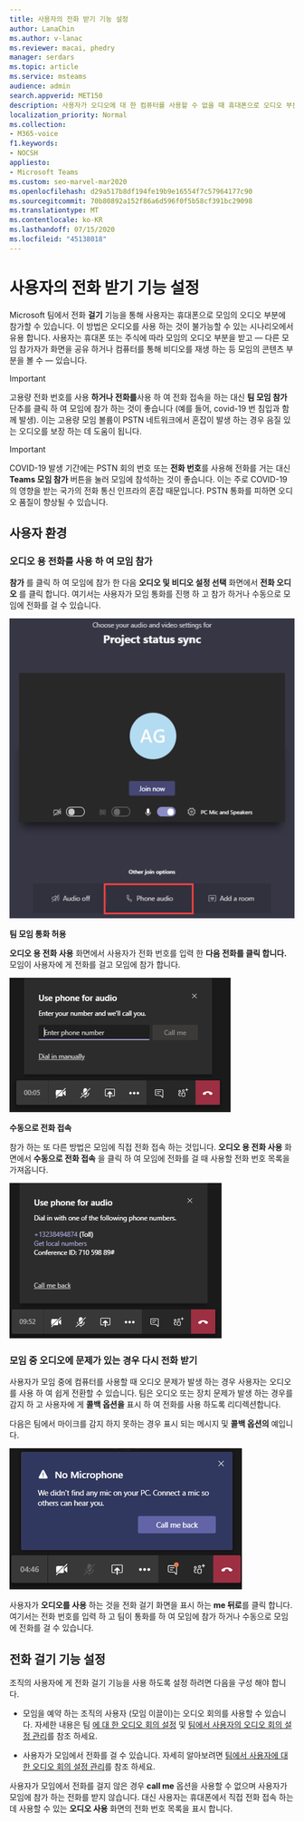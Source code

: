 ```yaml
---
title: 사용자의 전화 받기 기능 설정
author: LanaChin
ms.author: v-lanac
ms.reviewer: macai, phedry
manager: serdars
ms.topic: article
ms.service: msteams
audience: admin
search.appverid: MET150
description: 사용자가 오디오에 대 한 컴퓨터를 사용할 수 없을 때 휴대폰으로 오디오 부분에 참가할 수 있도록 팀에서 전화 걸기 기능을 설정 하는 방법에 대해 알아봅니다.
localization_priority: Normal
ms.collection:
- M365-voice
f1.keywords:
- NOCSH
appliesto:
- Microsoft Teams
ms.custom: seo-marvel-mar2020
ms.openlocfilehash: d29a517b8df194fe19b9e16554f7c57964177c90
ms.sourcegitcommit: 70b80892a152f86a6d596f0f5b58cf391bc29098
ms.translationtype: MT
ms.contentlocale: ko-KR
ms.lasthandoff: 07/15/2020
ms.locfileid: "45138018"
---
```

# <a name="set-up-the-call-me-feature-for-your-users"></a>사용자의 전화 받기 기능 설정

Microsoft 팀에서 전화 **걸기** 기능을 통해 사용자는 휴대폰으로 모임의 오디오 부분에 참가할 수 있습니다. 이 방법은 오디오를 사용 하는 것이 불가능할 수 있는 시나리오에서 유용 합니다. 사용자는 휴대폰 또는 주식에 따라 모임의 오디오 부분을 받고 &mdash; 다른 모임 참가자가 화면을 공유 하거나 컴퓨터를 통해 비디오를 재생 하는 등 모임의 콘텐츠 부분을 볼 수 &mdash; 있습니다.

> [!IMPORTANT]
> 
> 고용량 전화 번호를 사용 <strong>하거나 전화를</strong>사용 하 여 전화 접속을 하는 대신 <strong>팀 모임 참가</strong> 단추를 클릭 하 여 모임에 참가 하는 것이 좋습니다 (예를 들어, covid-19 번 침입과 함께 발생). 이는 고용량 모임 볼륨이 PSTN 네트워크에서 혼잡이 발생 하는 경우 음질 있는 오디오를 보장 하는 데 도움이 됩니다. 

> [!IMPORTANT]
> COVID-19 발생 기간에는 PSTN 회의 번호 또는 **전화 번호**</strong>를 사용해 전화를 거는 대신 **Teams 모임 참가** 버튼을 눌러 모임에 참석하는 것이 좋습니다. 이는 주로 COVID-19의 영향을 받는 국가의 전화 통신 인프라의 혼잡 때문입니다. PSTN 통화를 피하면 오디오 품질이 향상될 수 있습니다. 

## <a name="the-user-experience"></a>사용자 환경

### <a name="join-a-meeting-by-using-phone-for-audio"></a>오디오 용 전화를 사용 하 여 모임 참가

**참가** 를 클릭 하 여 모임에 참가 한 다음 **오디오 및 비디오 설정 선택** 화면에서 **전화 오디오** 를 클릭 합니다. 여기서는 사용자가 모임 통화를 진행 하 고 참가 하거나 수동으로 모임에 전화를 걸 수 있습니다.

![전화 오디오 옵션 스크린샷](media/set-up-the-call-me-feature-for-your-users-phone-audio.png)

**팀 모임 통화 허용**

**오디오 용 전화 사용** 화면에서 사용자가 전화 번호를 입력 한 **다음 전화를 클릭 합니다.** 모임이 사용자에 게 전화를 걸고 모임에 참가 합니다.

![오디오 사용 화면의 전화 걸기 옵션 스크린샷](media/set-up-the-call-me-feature-for-your-users-call-me.png)

**수동으로 전화 접속**

참가 하는 또 다른 방법은 모임에 직접 전화 접속 하는 것입니다. **오디오 용 전화 사용** 화면에서 **수동으로 전화 접속** 을 클릭 하 여 모임에 전화를 걸 때 사용할 전화 번호 목록을 가져옵니다.

![수동으로 전화 접속 옵션 스크린샷](media/set-up-the-call-me-feature-for-your-users-dial-in.png)

### <a name="get-a-call-back-when-something-goes-wrong-with-audio-during-a-meeting"></a>모임 중 오디오에 문제가 있는 경우 다시 전화 받기

사용자가 모임 중에 컴퓨터를 사용할 때 오디오 문제가 발생 하는 경우 사용자는 오디오를 사용 하 여 쉽게 전환할 수 있습니다. 팀은 오디오 또는 장치 문제가 발생 하는 경우를 감지 하 고 사용자에 게 **콜백 옵션을** 표시 하 여 전화를 사용 하도록 리디렉션합니다.

다음은 팀에서 마이크를 감지 하지 못하는 경우 표시 되는 메시지 및 **콜백 옵션의** 예입니다.

![콜백 옵션 스크린샷](media/set-up-the-call-me-feature-for-your-users-no-mic.PNG)

사용자가 **오디오를 사용** 하는 것을 전화 걸기 화면을 표시 하는 **me 뒤로**를 클릭 합니다. 여기서는 전화 번호를 입력 하 고 팀이 통화를 하 여 모임에 참가 하거나 수동으로 모임에 전화를 걸 수 있습니다.

## <a name="set-up-the-call-me-feature"></a>전화 걸기 기능 설정

조직의 사용자에 게 전화 걸기 기능을 사용 하도록 설정 하려면 다음을 구성 해야 합니다.

- 모임을 예약 하는 조직의 사용자 (모임 이끌이)는 오디오 회의를 사용할 수 있습니다. 자세한 내용은 팀 [에 대 한 오디오 회의 설정](set-up-audio-conferencing-in-teams.md) 및 [팀에서 사용자의 오디오 회의 설정 관리](manage-the-audio-conferencing-settings-for-a-user-in-teams.md)를 참조 하세요.

- 사용자가 모임에서 전화를 걸 수 있습니다. 자세히 알아보려면 [팀에서 사용자에 대 한 오디오 회의 설정 관리](manage-the-audio-conferencing-settings-for-a-user-in-teams.md)를 참조 하세요.

사용자가 모임에서 전화를 걸지 않은 경우 **call me** 옵션을 사용할 수 없으며 사용자가 모임에 참가 하는 전화를 받지 않습니다. 대신 사용자는 휴대폰에서 직접 전화 접속 하는 데 사용할 수 있는 **오디오 사용** 화면의 전화 번호 목록을 표시 합니다.

